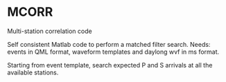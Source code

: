 # MCORR
Multi-station correlation code 

Self consistent Matlab code to perform a matched filter search. 
Needs: events in QML format, waveform templates and daylong wvf in ms format.

Starting from event template, search expected P and S arrivals at all the available stations.




